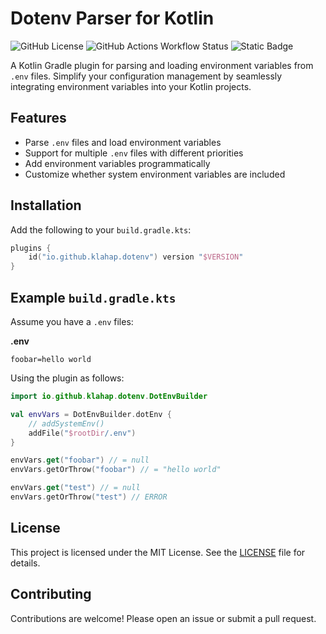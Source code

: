 # Dotenv Parser for Kotlin

![GitHub License](https://img.shields.io/github/license/klahap/dotenv)
![GitHub Actions Workflow Status](https://img.shields.io/github/actions/workflow/status/klahap/dotenv/check.yml)
![Static Badge](https://img.shields.io/badge/coverage-100%25-success)

A Kotlin Gradle plugin for parsing and loading environment variables from `.env` files. Simplify your configuration management by seamlessly integrating environment variables into your Kotlin projects.

## Features

- Parse `.env` files and load environment variables
- Support for multiple `.env` files with different priorities
- Add environment variables programmatically
- Customize whether system environment variables are included

## Installation

Add the following to your `build.gradle.kts`:

```kotlin
plugins {
    id("io.github.klahap.dotenv") version "$VERSION"
}
```

## Example `build.gradle.kts`

Assume you have a `.env` files:

**.env**
```
foobar=hello world
```

Using the plugin as follows:

```kotlin
import io.github.klahap.dotenv.DotEnvBuilder

val envVars = DotEnvBuilder.dotEnv {
    // addSystemEnv()
    addFile("$rootDir/.env")
}

envVars.get("foobar") // = null
envVars.getOrThrow("foobar") // = "hello world"

envVars.get("test") // = null
envVars.getOrThrow("test") // ERROR
```

## License

This project is licensed under the MIT License. See the [LICENSE](LICENSE) file for details.

## Contributing

Contributions are welcome! Please open an issue or submit a pull request.
